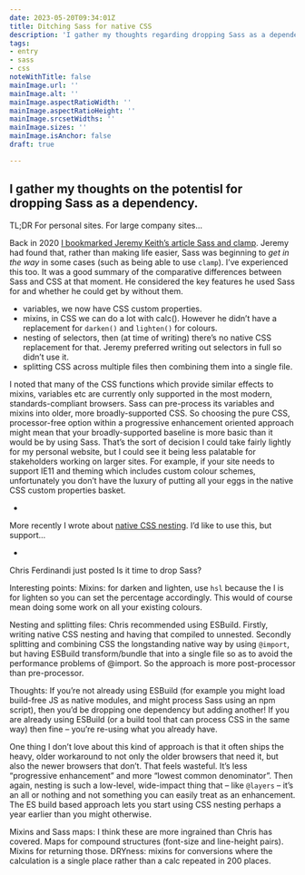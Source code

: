 ```yaml
---
date: 2023-05-20T09:34:01Z
title: Ditching Sass for native CSS
description: 'I gather my thoughts regarding dropping Sass as a dependency'
tags:
- entry
- sass
- css
noteWithTitle: false
mainImage.url: ''
mainImage.alt: ''
mainImage.aspectRatioWidth: ''
mainImage.aspectRatioHeight: ''
mainImage.srcsetWidths: ''
mainImage.sizes: ''
mainImage.isAnchor: false
draft: true

---
```

I gather my thoughts on the potentisl for dropping Sass as a dependency.
---

TL;DR
For personal sites. For large company sites…

Back in 2020 [I bookmarked Jeremy Keith’s article Sass and clamp](https://fuzzylogic.me/posts/2020-08-07-sass-and-clamp-on-adactio-journal/). 
Jeremy had found that, rather than making life easier, Sass was beginning to _get in the way_ in some cases (such as being able to use `clamp`). I’ve experienced this too.
It was a good summary of the comparative differences between Sass and CSS at that moment. He considered the key features he used Sass for and whether he could get by without them.

- variables, we now have CSS custom properties.
- mixins, in CSS we can do a lot with calc(). However he didn’t have a replacement for `darken()` and `lighten()` for colours.
- nesting of selectors, then (at time of writing) there’s no native CSS replacement for that. Jeremy preferred writing out selectors in full so didn’t use it. 
- splitting CSS across multiple files then combining them into a single file.

I noted that many of the CSS functions which provide similar effects to mixins, variables etc are currently only supported in the most modern, standards-compliant browsers. Sass can pre-process its variables and mixins into older, more broadly-supported CSS. So choosing the pure CSS, processor-free option within a progressive enhancement oriented approach might mean that your broadly-supported baseline is more basic than it would be by using Sass. That’s the sort of decision I could take fairly lightly for my personal website, but I could see it being less palatable for stakeholders working on larger sites.
For example, if your site needs to support IE11 and theming which includes custom colour schemes, unfortunately you don’t have the luxury of putting all your eggs in the native CSS custom properties basket.

-

More recently I wrote about [native CSS nesting](https://fuzzylogic.me/posts/native-css-nesting/). I’d like to use this, but support…

-

Chris Ferdinandi just posted Is it time to drop Sass?

Interesting points: 
Mixins:
for darken and lighten, use `hsl` because the l is for lighten so you can set the percentage accordingly.
This would of course mean doing some work on all your existing colours.

Nesting and splitting files: Chris recommended using ESBuild. 
Firstly, writing native CSS nesting and having that compiled to unnested. 
Secondly splitting and combining CSS the longstanding native way by using `@import`, but having ESBuild transform/bundle that into a single file so as to avoid the performance problems of @import.
So the approach is more post-processor than pre-processor.

Thoughts:
If you’re not already using ESBuild (for example you might load build-free JS as native modules, and might process Sass using an npm script), then you’d be dropping one dependency but adding another!
If you are already using ESBuild (or a build tool that can process CSS in the same way) then fine – you’re re-using what you already have.

One thing I don’t love about this kind of approach is that it often ships the heavy, older workaround to not only the older browsers that need it, but also the newer browsers that don’t. 
That feels wasteful. It’s less “progressive enhancement” and more “lowest common denominator”. 
Then again, nesting is such a low-level, wide-impact thing that – like `@layers` – it’s an all or nothing and not something you can easily treat as an enhancement. 
The ES build based approach lets you start using CSS nesting perhaps a year earlier than you might otherwise.

Mixins and Sass maps:
I think these are more ingrained than Chris has covered. 
Maps for compound structures (font-size and line-height pairs). 
Mixins for returning those. 
DRYness: mixins for conversions where the calculation is a single place rather than a calc repeated in 200 places.

